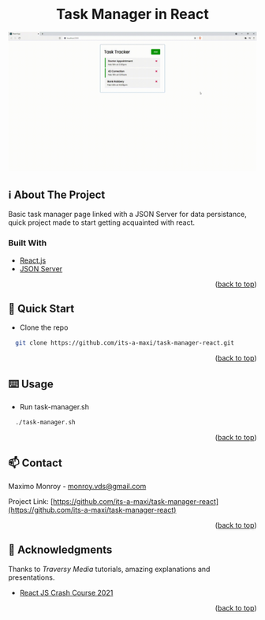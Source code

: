 <div id="top"></div>
<!--
*** Amazing README template from othneildrew
*** https://github.com/othneildrew/Best-README-Template
-->


<!-- PROJECT LOGO -->
<br />
<div align="center">
  <h1>Task Manager in React</h1>
  <img src="product.gif" />
</div>

<!-- ABOUT THE PROJECT -->
## ℹ️ About The Project

Basic task manager page linked with a JSON Server for data persistance, quick project made to start getting acquainted with react.

### Built With

* [React.js](https://reactjs.org/)
* [JSON Server](https://github.com/its-a-maxi/task-manager-react)

<p align="right">(<a href="#top">back to top</a>)</p>



<!-- GETTING STARTED -->
## 🏃 Quick Start

* Clone the repo
```sh
  git clone https://github.com/its-a-maxi/task-manager-react.git
```
  
<p align="right">(<a href="#top">back to top</a>)</p>


<!-- USAGE EXAMPLES -->
## ⌨️ Usage

* Run task-manager.sh
```sh
  ./task-manager.sh
```

<p align="right">(<a href="#top">back to top</a>)</p>


<!-- CONTACT -->
## 📫 Contact

Maximo Monroy - monroy.vds@gmail.com

Project Link: [https://github.com/its-a-maxi/task-manager-react](https://github.com/its-a-maxi/task-manager-react)

<p align="right">(<a href="#top">back to top</a>)</p>



<!-- ACKNOWLEDGMENTS -->
## 🥇 Acknowledgments

Thanks to _Traversy Media_ tutorials, amazing explanations and presentations.
* [React JS Crash Course 2021](https://www.youtube.com/watch?v=w7ejDZ8SWv8&list=LL&index=1&t=4583s)

<p align="right">(<a href="#top">back to top</a>)</p>



<!-- MARKDOWN LINKS & IMAGES -->
<!-- https://www.markdownguide.org/basic-syntax/#reference-style-links -->
[contributors-shield]: https://img.shields.io/github/contributors/othneildrew/Best-README-Template.svg?style=for-the-badge
[contributors-url]: https://github.com/othneildrew/Best-README-Template/graphs/contributors
[forks-shield]: https://img.shields.io/github/forks/othneildrew/Best-README-Template.svg?style=for-the-badge
[forks-url]: https://github.com/othneildrew/Best-README-Template/network/members
[stars-shield]: https://img.shields.io/github/stars/othneildrew/Best-README-Template.svg?style=for-the-badge
[stars-url]: https://github.com/othneildrew/Best-README-Template/stargazers
[issues-shield]: https://img.shields.io/github/issues/othneildrew/Best-README-Template.svg?style=for-the-badge
[issues-url]: https://github.com/othneildrew/Best-README-Template/issues
[license-shield]: https://img.shields.io/github/license/othneildrew/Best-README-Template.svg?style=for-the-badge
[license-url]: https://github.com/othneildrew/Best-README-Template/blob/master/LICENSE.txt
[linkedin-shield]: https://img.shields.io/badge/-LinkedIn-black.svg?style=for-the-badge&logo=linkedin&colorB=555
[linkedin-url]: https://linkedin.com/in/othneildrew
[product-screenshot]: images/screenshot.png
